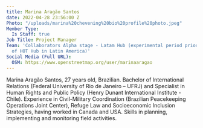 ```yaml
---
title: Marina Aragão Santos
date: 2022-04-28 23:56:00 Z
Photo: "/uploads/marina%20chevening%20bio%20profile%20photo.jpeg"
Member Type:
  Is Staff: true
Job Title: Project Manager
Team: 'Collaborators Alpha stage - Latam Hub (experimental period prior to the creation
  of HOT Hub in Latin America)'
Social Media (Full URL):
  OSM: https://www.openstreetmap.org/user/marinaaragao
---
```


Marina Aragão Santos, 27 years old, Brazilian. Bachelor of International Relations (Federal University of Rio de Janeiro – UFRJ) and Specialist in Human Rights and Public Policy (Henry Dunant International Institute -Chile). Experience in Civil-Military Coordination (Brazilian Peacekeeping Operations Joint Center), Refuge Law and Socioeconomic Inclusion Strategies, having worked in Canada and USA.  Skills in planning, implementing and monitoring field activities. 